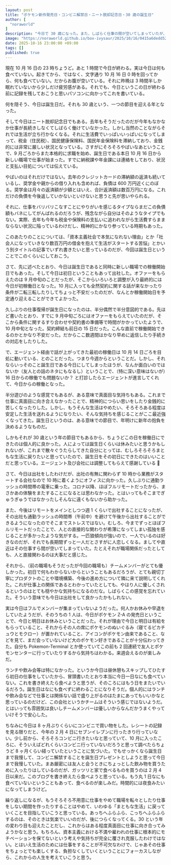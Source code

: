 ```yaml
---
layout: post
title: "ポケモン新作発売日・コンビニ解禁日・ニート脱却記念日・30 歳の誕生日"
author: [
  "noraworld"
]
description: "今日で 30 歳になった。また、しばらく仕事の間が空いてしまっていたが、今日から新しい職場で仕事を始めることになった。年齢の変わり目であるこの日を迎えて思ったこと、感じたことを語る。"
image: "https://noraworld.github.io/box-ivysaur/2025/10/16/0415a6dedd52f91548e5f347765aea1e.png"
date: 2025-10-16 23:00:00 +09:00
tags: []
published: true
---
```


現在 10 月 16 日の 23 時ちょうど。あと 1 時間で今日が終わる。実は今日は何も食べていない。起きてから、ではなく、文字通り 10 月 16 日 0 時を回ってから、何も食べていない。だからお腹が空いている。それに昨晩は 3 時間半しか眠れていないから少しだけ疲労感がある。それでも、今日というこの日が終わる前に記録を残しておこうと思いパソコンに向かってこれを書いている。

何を隠そう、今日は誕生日だ。それも 30 歳という、一つの節目を迎える年となった。

そして今日はニート脱却記念日でもある。去年もそうだったのだが今年もなかなか仕事が長続きしなくてしばらく働けていなかった。しかし当然のことながらそれでは生活が立ち行かなくなる。それに生活費でいっぱいいっぱいになってしまって、税金（住民税）、国民健康保険料、国民年金保険料を滞納しており、金銭的には非常に厳しい状況となっている。さすがにそろそろやばいなあということで、9 月ごろからまた本格的に求職を始め、誕生日である本日 10 月 16 日から新しい職場で仕事が始まった。すでに納税課や年金課には連絡をしており、状況と支払い目処については伝えている。

やばいのはそれだけではない。去年のクレジットカードの滞納額の返済も続いているし、奨学金や親からの借り入れも含めれば、負債は 600 万円近くにのぼる。奨学金は月々の返済額が少額とはいえ、合計返済額は数百万円になる。これだけの負債を今後返していかないといけないと思うと先が思いやられる。

それに、仕事をバリバリこなすことにやりがいを感じるタイプならまだこの負債額もバネにしてがんばれるのだろうが、残念ながら自分はそのようなタイプでもない。実際、去年も今年も税金や保険料の支払いに追われながら生活費すらままならない状況に陥っているわけだし、精神的にかなり参っている時期もあった。

このあたりのことについては、「資本主義社会で本気になれない理由」とか「社会人になっていきなり数百万円の借金を抱えて生活がスタートする苦悩」とかいう別タイトルの記事でいずれ書きたいと思っているのだが、今回は誕生日ということでこのくらいにしておこう。

さて、先に述べたとおり、今日は誕生日であると同時に新しい職場での稼働開始日でもあった。そして今日は初日ということもあって出社した。オファーをもらえたのは 9 月中旬のことだったが、そこからいろいろと調整が入り最終的には今日が初稼働日となった。10 月に入っても全然契約に関する話が来なかったり条件が二転三転したりしてちょっと不安だったのだが、なんとか稼働開始日を予定通り迎えることができてよかった。

久しぶりの仕事復帰が誕生日になったのは、半分偶然で半分意図的である。先ほど書いたとおり、すでに 9 月中旬ごろにはオファーをもらえていたのだが、そこから条件に関するすり合わせや契約書の準備等で時間がかかっていたようで、10 月中旬となった。契約締結も前日の 15 日だった。こんな直前で稼働開始できるのかとかなり不安だった。だからここ数週間はかなり早めに返信したり手続きの対応をしたりした。

で、エージェント経由で話が上がってきた最初の稼働日は 10 月 14 日ごろを目処に動いている、とのことだった。つまり今週からということだ。しかし、それならいっそのこと誕生日である今日にしてしまったほうが、なんか面白いのではないか（友人との話のネタにもなるし）ということで、（特に深い意味はないが）16 日からの稼働でも問題ないか？ と打診したらエージェントが進言してくれて、今日からの稼働となった。

半分遊びのような感覚でもあるが、ある意味で真面目な気持ちもある。これまで仕事に真面目に向き合えなかったことで、精神的につらい思いをしたり金銭的に苦しくなったりした。しかし、もうそんな生活はやめたい、そろそろある程度は安定した生活を送れるようになりたい、そんな気持ちを感じることがここ最近強くなってきた。誕生日というのは、ある意味での節目で、年明けに新年の抱負を決めるようなものだ。

しかもそれが 30 歳という年の節目でもあるから、ちょうどこの日を稼働日にできたのは個人的に良かった。人によっては誕生日くらいは休みたいと思うかもしれないが、これまで散々ぐうたらしてきた自分にとっては、むしろそろそろまともな生活に戻りたいと思っていたので、誕生日をその初日にできたのはいいことだと思っている。エージェント及び会社には調整してもらえて感謝している 🙏

さて、今日は出社をしたわけだが、出社の有無に関わらず 10 時から業務がスタートする会社なので 10 時に着くようにオフィスに向かった。久しぶりに通勤ラッシュの時間帯の電車に乗った。コロナ以降、ほぼフルリモートだったから、まさかあの体験をまたすることになるとは思わなかった。とはいってもそこまでぎゅうぎゅうではなかったしそんなに遠くもないから助かった。

また、今後はリモートをメインとしつつ週 1 くらいで出社することになったが、その出社も通勤ラッシュの時間帯（午前中）を避けて午後から出社することができるようになったのでそこまでストレスではない。むしろ、今までずっとほぼフルリモートだったことで、人との直接的な関わりが希薄になってしまい孤独を感じることが多かったような気がする。一匹狼傾向が強いので、一人でいるのは好きなのだが、それでも長期間ずっと一人だとさすがに人恋しくなる。ましてや直近はその仕事すら間が空いてしまっていた。たとえそれが職場関係だったとしても、人と直接関わるのは大事だと感じた。

それから、（前の職場もそうだったが今回の職場も）チームメンバーがとても優しかった。初日で何もわからないからということもあるだろうが、とても親切丁寧にプロダクトのことや環境構築、今後の進め方について隣に来て説明してくれた。これが仕事上の関係であるとわかっていたとしても、やはり人に優しくされるというのはとても穏やかな気持ちになるのだな。しばらくこの感覚を忘れていた。そういう意味でも今日は出社をして良かったかもしれない。

実は今日はフルでメンバーが集まっていないようだった。何人かお休みや早退をしていたようだが、そのうちの 1 人は、今日がポケモン Z-A の発売日ということで、今日と明日はお休みということだった。それが理由で今日と明日は有給をもらっていること、それからその人の席にポケモンのぬいぐるみ（寝てるピカチュウとモクロー）が置かれていること、アイコンがポケモン由来であること、などを見て、まだ会っていないけど大のポケモン好きであることが十分伝わってきた。自分も Pokemon-Terminal とか使っていてこの前も 2 回連続で友人とポケモンセンターに行っていたりするから気持ちはわかる。来週会えるのが楽しみだ。

ランチや飲み会等は特になかった。というか今日は昼休憩もスキップしてひたすら初日の仕事をしていたから、冒頭書いたとおり本当に今日一日なにも食べていない。これを書き終えたら食べようと思うが、そのころにはもう日をまたいでいるだろう。誕生日はなにも食べずに終わることになりそうだ。個人的にはランチや飲み会などで仕事とは関係ない話で盛り上がるのはたまにあってもいいかなと思っているのだけど、この会社というかチームはそういう感じではないようだ。とはいっても雰囲気は良いしチームメンバーは優しいからなんだかうまくやっていけそうで安心した。

ちなみに今日は 8 ヶ月ぶりくらいにコンビニで買い物をした。レシートの記録を見る限りだと、今年の 2 月 4 日にセブンイレブンに行ったきり行っていない。少し前から、そろそろコンビニ行きたいなと思っていて、10 月に入ったころに、そういえばどれくらいコンビニ行っていないだろうと思って調べたらちょうど 8 ヶ月くらい経っていたということに気づいた。でもせっかくなら誕生日まで我慢して、コンビニ解禁することを誕生日プレゼントとしようと思って今日まで我慢していた。まあ厳密には友人と会うときにちょっとした飲み物を買うために入ったりはしているのだが、ガッツリと家で食べるものを買うのは 2 月 4 日以来だ。このブログを書き終えたら食べようと思っている。もう丸 1 日なにも食べていないということもあって、食べるのが楽しみだ。時間的には夜食みたいになってしまうけど。

繰り返しになるが、もうそろそろ不用意に仕事をやめて職場を転々としたり仕事をしない期間を作ったりすることはやめて、いわゆる「まともな生活」に戻っていくことを目指していこうと思っている。あっちへふらふら、こっちへふらふらするのは、そのときは気楽でいいのだが、後につらくなってくる。30 という年の変わり目も迎えたことだし、これからはある程度真面目に仕事に向き合ってみようかなと思う。もちろん、資本主義における不満や雇われの仕事に根本的にモチベーションを保てないという考えや気持ちが完全に覆され克服したわけではない。とはいえ生活のためには仕事をすることが不可欠なわけで、じゃあその仕事をちょっとでも楽しくする、負担なくしていくということにフォーカスしながら、これからの人生を考えていこうと思う。
